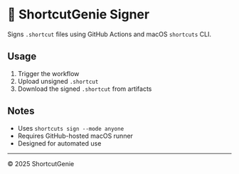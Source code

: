# 🔐 ShortcutGenie Signer

Signs `.shortcut` files using GitHub Actions and macOS `shortcuts` CLI.

## Usage

1. Trigger the workflow
2. Upload unsigned `.shortcut`
3. Download the signed `.shortcut` from artifacts

## Notes

- Uses `shortcuts sign --mode anyone`
- Requires GitHub-hosted macOS runner
- Designed for automated use

---
© 2025 ShortcutGenie
